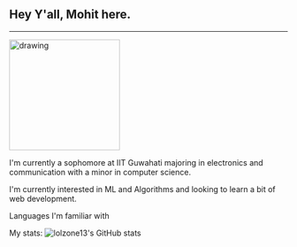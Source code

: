 ## Hey Y'all, Mohit here.
---
<img src="https://miro.medium.com/max/1000/0*08FXLCON4eRuhTz3" alt="drawing" width="200"/>
<!-- in your header -->

<link rel="stylesheet" href="https://cdn.jsdelivr.net/gh/devicons/devicon@latest/devicon.min.css">


<!-- in your body -->

<i class="devicon-devicon-plain"></i>

I'm currently a sophomore at IIT Guwahati majoring in electronics and communication with a minor in computer science.

I'm currently interested in ML and Algorithms and looking to learn a bit of web development.
  



Languages I'm familiar with


My stats:
![lolzone13's GitHub stats](https://github-readme-stats.vercel.app/api?username=lolzone13&count_private=true&theme=radical&show_icons=true)


